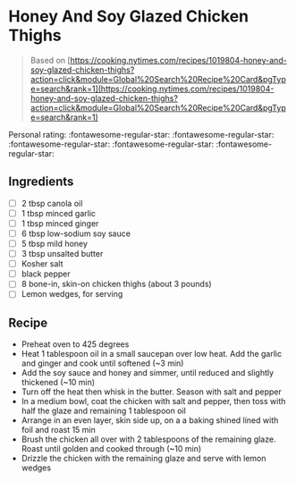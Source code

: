 <!-- Do not modify sections with "AUTO-*". They are updated by make.py -->

# Honey And Soy Glazed Chicken Thighs

> Based on [https://cooking.nytimes.com/recipes/1019804-honey-and-soy-glazed-chicken-thighs?action=click&module=Global%20Search%20Recipe%20Card&pgType=search&rank=1](https://cooking.nytimes.com/recipes/1019804-honey-and-soy-glazed-chicken-thighs?action=click&module=Global%20Search%20Recipe%20Card&pgType=search&rank=1)

<!-- rating=0; (User can specify rating on scale of 1-5) -->
<!-- AUTO-UserRating -->
Personal rating: :fontawesome-regular-star: :fontawesome-regular-star: :fontawesome-regular-star: :fontawesome-regular-star: :fontawesome-regular-star:
<!-- /AUTO-UserRating -->

<!-- TODO: Capture image for Honey And Soy Glazed Chicken Thighs -->

## Ingredients

* [ ] 2 tbsp canola oil
* [ ] 1 tbsp minced garlic
* [ ] 1 tbsp minced ginger
* [ ] 6 tbsp low-sodium soy sauce
* [ ] 5 tbsp mild honey
* [ ] 3 tbsp unsalted butter
* [ ] Kosher salt
* [ ] black pepper
* [ ] 8 bone-in, skin-on chicken thighs (about 3 pounds)
* [ ] Lemon wedges, for serving

## Recipe

* Preheat oven to 425 degrees
* Heat 1 tablespoon oil in a small saucepan over low heat. Add the garlic and ginger and cook until softened (~3 min)
* Add the soy sauce and honey and simmer, until reduced and slightly thickened (~10 min)
* Turn off the heat then whisk in the butter. Season with salt and pepper
* In a medium bowl, coat the chicken with salt and pepper, then toss with half the glaze and remaining 1 tablespoon oil
* Arrange in an even layer, skin side up, on a a baking shined lined with foil and roast 15 min
* Brush the chicken all over with 2 tablespoons of the remaining glaze. Roast until golden and cooked through (~10 min)
* Drizzle the chicken with the remaining glaze and serve with lemon wedges
